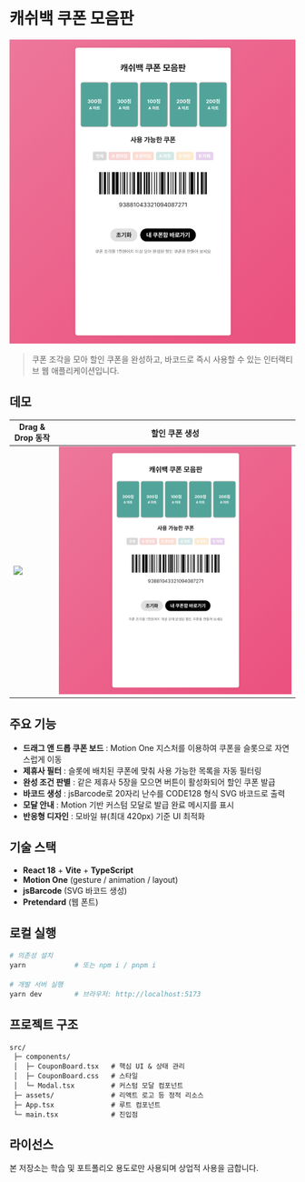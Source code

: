 # 캐쉬백 쿠폰 모음판

![앱 썸네일](1.png)

> 쿠폰 조각을 모아 할인 쿠폰을 완성하고, 바코드로 즉시 사용할 수 있는 인터랙티브 웹 애플리케이션입니다.

## 데모

| Drag & Drop 동작 | 할인 쿠폰 생성 |
| ---------------- | -------------- |
| ![](2.gif)       | ![](1.png)     |

## 주요 기능

- **드래그 앤 드롭 쿠폰 보드** : Motion One 지스처를 이용하여 쿠폰을 슬롯으로 자연스럽게 이동
- **제휴사 필터** : 슬롯에 배치된 쿠폰에 맞춰 사용 가능한 목록을 자동 필터링
- **완성 조건 판별** : 같은 제휴사 5장을 모으면 버튼이 활성화되어 할인 쿠폰 발급
- **바코드 생성** : jsBarcode로 20자리 난수를 CODE128 형식 SVG 바코드로 출력
- **모달 안내** : Motion 기반 커스텀 모달로 발급 완료 메시지를 표시
- **반응형 디자인** : 모바일 뷰(최대 420px) 기준 UI 최적화

## 기술 스택

- **React 18** + **Vite** + **TypeScript**
- **Motion One** (gesture / animation / layout)
- **jsBarcode** (SVG 바코드 생성)
- **Pretendard** (웹 폰트)

## 로컬 실행

```bash
# 의존성 설치
yarn            # 또는 npm i / pnpm i

# 개발 서버 실행
yarn dev        # 브라우저: http://localhost:5173
```

## 프로젝트 구조

```
src/
 ├─ components/
 │  ├─ CouponBoard.tsx   # 핵심 UI & 상태 관리
 │  ├─ CouponBoard.css   # 스타일
 │  └─ Modal.tsx         # 커스텀 모달 컴포넌트
 ├─ assets/              # 리액트 로고 등 정적 리소스
 ├─ App.tsx              # 루트 컴포넌트
 └─ main.tsx             # 진입점
```

## 라이선스

본 저장소는 학습 및 포트폴리오 용도로만 사용되며 상업적 사용을 금합니다.
